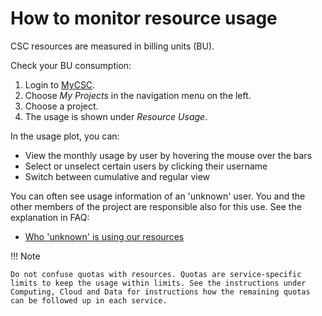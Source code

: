 # How to monitor resource usage

CSC resources are measured in billing units (BU).

Check your BU consumption:

1. Login to [MyCSC](http://my.csc.fi).
1. Choose _My Projects_ in the navigation menu on the left.
1. Choose a project.
1. The usage is shown under _Resource Usage_.

In the usage plot, you can:

* View the monthly usage by user by hovering the mouse over the bars
* Select or unselect certain users by clicking their username
* Switch between cumulative and regular view

You can often see usage information of an 'unknown' user. You and the other
members of the project are responsible also for this use. See the explanation
in FAQ:

* [Who 'unknown' is using our resources](../support/faq/who-unknown-is-using-our-resources.md)

!!! Note

    Do not confuse quotas with resources. Quotas are service-specific
    limits to keep the usage within limits. See the instructions under
    Computing, Cloud and Data for instructions how the remaining quotas
    can be followed up in each service.
